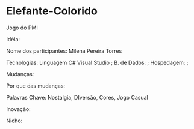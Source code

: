 # Elefante-Colorido
Jogo do PMI

Idéia:

Nome dos participantes: Milena Pereira Torres

Tecnologias: Linguagem C# Visual Studio ; B. de Dados: ; Hospedagem: ;

Mudanças:

Por que das mudanças:

Palavras Chave: Nostalgia, DIversão, Cores, Jogo Casual

Inovação:

Nicho:


